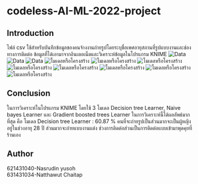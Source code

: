 #  codeless-AI-ML-2022-project
## Introduction
ไฟล์ csv ใช้สำหรับบันทึกข้อมูลของคนจ้างงานถ่ายรูปโดยระบุชื่อเพศอายุสถานที่รูปแบบงานและช่องทางการติดต่อ ข้อมูลที่ได้เอามาจากอินเตอเน็ตและวิเคราะห์ข้อมูลในโปรแกรม KNIME 
![Data](img/รูปภาพ1.png)
![Data](img/รูปภาพ2.png)
![Data](img/รูปภาพ3.png)
![โมเดลหรือโครงสร้าง](img/รูปภาพ4.png)
![โมเดลหรือโครงสร้าง](img/รูปภาพ5.png)
![โมเดลหรือโครงสร้าง](img/รูปภาพ6.png)
![โมเดลหรือโครงสร้าง](img/รูปภาพ7.png)
![โมเดลหรือโครงสร้าง](img/รูปภาพ8.png)
![โมเดลหรือโครงสร้าง](img/รูปภาพ9.png)
![โมเดลหรือโครงสร้าง](img/รูปภาพ10.png)
![โมเดลหรือโครงสร้าง](img/รูปภาพ11.png)

## Conclusion
ในการวิเคราะห์ในโปรแกรม KNIME โดยใช้ 3 โมเดล Decision tree Learner, Naive bayes Learner และ Gradient boosted trees Learner ในการวิเคราะห์นี้ได้ผลลัพธ์มากที่สุด คือ โมเดล Decision tree Learner : 60.87 % 
คนที่จะถ่ายรูปเป็นส่วนมากจะเป็นผู้หญิง อยู่ในช่วงอายุ 28 ปี ส่วนมากจะถ่ายแบบงานแต่ง ช่วงการติดต่อส่วนเป็นการติดต่อแบบเข้ามาพุดคุยที่ร้านเอง

## Author
621431040-Nasrudin yusoh </br>
631431034-Natthawut Chaitap


